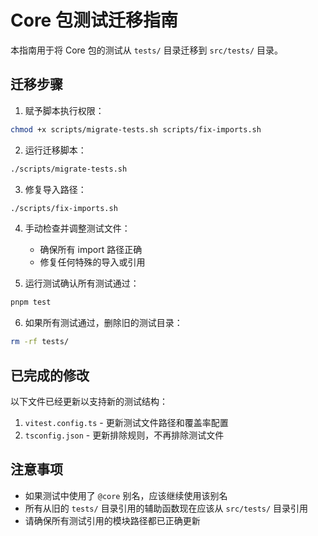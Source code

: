 # Core 包测试迁移指南

本指南用于将 Core 包的测试从 `tests/` 目录迁移到 `src/tests/` 目录。

## 迁移步骤

1. 赋予脚本执行权限：

```bash
chmod +x scripts/migrate-tests.sh scripts/fix-imports.sh
```

2. 运行迁移脚本：

```bash
./scripts/migrate-tests.sh
```

3. 修复导入路径：

```bash
./scripts/fix-imports.sh
```

4. 手动检查并调整测试文件：
   - 确保所有 import 路径正确
   - 修复任何特殊的导入或引用

5. 运行测试确认所有测试通过：

```bash
pnpm test
```

6. 如果所有测试通过，删除旧的测试目录：

```bash
rm -rf tests/
```

## 已完成的修改

以下文件已经更新以支持新的测试结构：

1. `vitest.config.ts` - 更新测试文件路径和覆盖率配置
2. `tsconfig.json` - 更新排除规则，不再排除测试文件

## 注意事项

- 如果测试中使用了 `@core` 别名，应该继续使用该别名
- 所有从旧的 `tests/` 目录引用的辅助函数现在应该从 `src/tests/` 目录引用
- 请确保所有测试引用的模块路径都已正确更新 